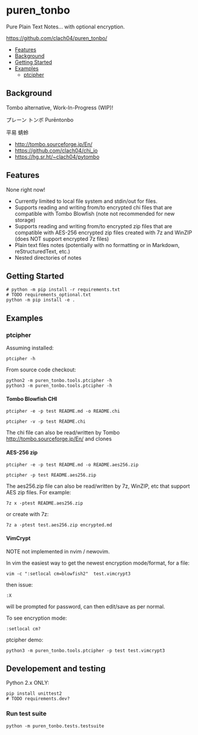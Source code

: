 # puren_tonbo

Pure Plain Text Notes... with optional encryption.

https://github.com/clach04/puren_tonbo/

* [Features](#Features)
* [Background](#Background)
* [Getting Started](#Getting-Started)
* [Examples](#Examples)
    * [ptcipher](#ptcipher)


## Background

Tombo alternative, Work-In-Progress (WIP)!

プレーン トンボ
Purēntonbo

 平易 蜻蛉


  * http://tombo.sourceforge.jp/En/
  * https://github.com/clach04/chi_io
  * https://hg.sr.ht/~clach04/pytombo


## Features

None right now!

  * Currently limited to local file system and stdin/out for files.
  * Supports reading and writing from/to encrypted chi files that are compatible with Tombo Blowfish (note not recommended for new storage)
  * Supports reading and writing from/to encrypted zip files that are compatible with AES-256 encrypted zip files created with 7z and WinZIP (does NOT support encrypted 7z files)
  * Plain text files notes (potentially with no formatting or in Markdown, reStructuredText, etc.)
  * Nested directories of notes


## Getting Started

    # python -m pip install -r requirements.txt
    # TODO requirements_optional.txt
    python -m pip install -e .

## Examples

### ptcipher

Assuming installed:

    ptcipher -h

From source code checkout:

    python2 -m puren_tonbo.tools.ptcipher -h
    python3 -m puren_tonbo.tools.ptcipher -h

#### Tombo Blowfish CHI

    ptcipher -e -p test README.md -o README.chi

    ptcipher -v -p test README.chi

The chi file can also be read/written by Tombo http://tombo.sourceforge.jp/En/ and clones


#### AES-256 zip

    ptcipher -e -p test README.md -o README.aes256.zip

    ptcipher -p test README.aes256.zip

The aes256.zip file can also be read/written by 7z, WinZIP, etc that support AES zip files.
For example:

    7z x -ptest README.aes256.zip

or create with 7z:

    7z a -ptest test.aes256.zip encrypted.md

#### VimCrypt

NOTE not implemented in nvim / newovim.

In vim the easiest way to get the newest encryption mode/format, for a file:

    vim -c ":setlocal cm=blowfish2"  test.vimcrypt3

then issue:

    :X

will be prompted for password, can then edit/save as per normal.

To see encryption mode:

    :setlocal cm?

ptcipher demo:

    python3 -m puren_tonbo.tools.ptcipher -p test test.vimcrypt3


## Developement and testing

Python 2.x ONLY:

    pip install unittest2
    # TODO requirements.dev?

### Run test suite

    python -m puren_tonbo.tests.testsuite

